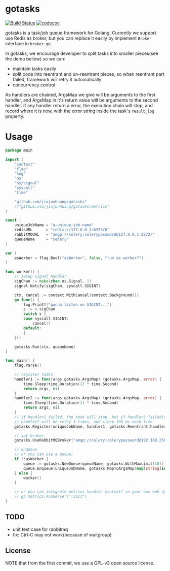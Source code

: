 # gotasks

[![Build Status](https://travis-ci.org/jiajunhuang/gotasks.svg?branch=master)](https://travis-ci.org/jiajunhuang/gotasks)
[![codecov](https://codecov.io/gh/jiajunhuang/gotasks/branch/master/graph/badge.svg)](https://codecov.io/gh/jiajunhuang/gotasks)

gotasks is a task/job queue framework for Golang. Currently we support use Redis as broker, but you can replace it
easily by implement `Broker` interface in `broker.go`.

In gotasks, we encourage developer to split tasks into smaller pieces(see the demo bellow) so we can:

- maintain tasks easily
- split code into reentrant and un-reentrant pieces, so when reentrant part failed, framework will retry it automatically
- concurrency control

As handlers are chained, ArgsMap we give will be arguments to the first handler, and ArgsMap in it's return value will
be arguments to the second handler. If any handler return a error, the execution chain will stop, and record where it
is now, with the error string inside the task's `result_log` property.

# Usage

```go
package main

import (
	"context"
	"flag"
	"log"
	"os"
	"os/signal"
	"syscall"
	"time"

	"github.com/jiajunhuang/gotasks"
	//"github.com/jiajunhuang/gotasks/metrics"
)

const (
	uniqueJobName = "a-unique-job-name"
	redisURL      = "redis://127.0.0.1:6379/0"
	rabbitMQURL   = "amqp://celery:celerypassword@127.0.0.1:5672/"
	queueName     = "celery"
)

var (
	asWorker = flag.Bool("asWorker", false, "run as worker?")
)

func worker() {
	// setup signal handler
	sigChan := make(chan os.Signal, 1)
	signal.Notify(sigChan, syscall.SIGINT)

	ctx, cancel := context.WithCancel(context.Background())
	go func() {
		log.Printf("gonna listen on SIGINT...")
		s := <-sigChan
		switch s {
		case syscall.SIGINT:
			cancel()
		default:
		}
	}()

	gotasks.Run(ctx, queueName)
}

func main() {
	flag.Parse()

	// register tasks
	handler1 := func(args gotasks.ArgsMap) (gotasks.ArgsMap, error) {
		time.Sleep(time.Duration(1) * time.Second)
		return args, nil
	}
	handler2 := func(args gotasks.ArgsMap) (gotasks.ArgsMap, error) {
		time.Sleep(time.Duration(1) * time.Second)
		return args, nil
	}
	// if handler1 failed, the task will stop, but if handler2 failed(return a non-nil error)
	// handler2 will be retry 3 times, and sleep 100 ms each time
	gotasks.Register(uniqueJobName, handler1, gotasks.Reentrant(handler2, gotasks.WithMaxTimes(3), gotasks.WithSleepyMS(10)))

	// set broker
	gotasks.UseRabbitMQBroker("amqp://celery:celerypassword@192.168.250.4:5672/")

	// enqueue
	// or you can use a queue:
	if !*asWorker {
		queue := gotasks.NewQueue(queueName, gotasks.WithMaxLimit(10))
		queue.Enqueue(uniqueJobName, gotasks.MapToArgsMap(map[string]interface{}{})) // or gotasks.StructToArgsMap
	} else {
		worker()
	}

	// or you can integrate metrics handler yourself in your own web app
	// go metrics.RunServer(":2121")
}
```

## TODO

- unit test case for rabbitmq
- fix: Ctrl-C may not work(because of waitgroup)

## License

NOTE that from the first commit, we use a GPL-v3 open source license.

